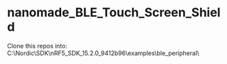 # nanomade_BLE_Touch_Screen_Shield
Clone this repos into: C:\Nordic\SDK\nRF5_SDK_15.2.0_9412b96\examples\ble_peripheral\
